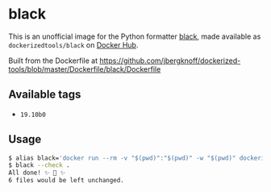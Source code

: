 # black

This is an unofficial image for the Python formatter [black](https://github.com/psf/black), made available as `dockerizedtools/black` on [Docker Hub](https://hub.docker.com/r/dockerizedtools/black).

Built from the Dockerfile at https://github.com/jbergknoff/dockerized-tools/blob/master/Dockerfile/black/Dockerfile

## Available tags

* `19.10b0`

## Usage

```sh
$ alias black='docker run --rm -v "$(pwd)":"$(pwd)" -w "$(pwd)" dockerizedtools/black:<version>'
$ black --check .
All done! ✨ 🍰 ✨
6 files would be left unchanged.
```
